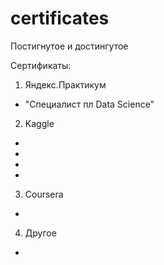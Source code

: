 # certificates
Постигнутое и достингутое

Сертификаты:
1. Яндекс.Практикум 
- "Специалист пл Data Science"

2. Kaggle
- 
-
-
-


3. Coursera
- 

4. Другое
- 
